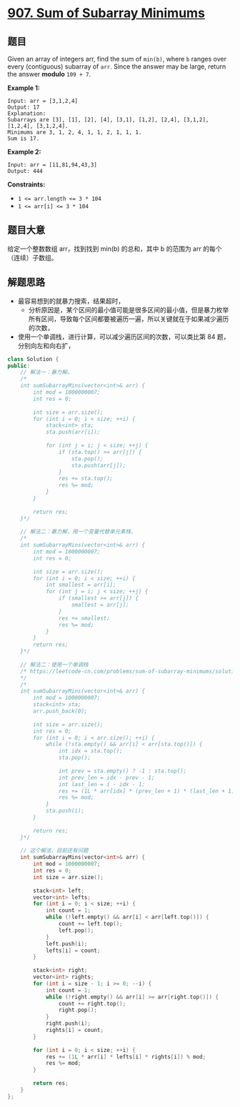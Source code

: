 # [907. Sum of Subarray Minimums](https://leetcode.com/problems/sum-of-subarray-minimums/)

## 题目

Given an array of integers arr, find the sum of `min(b)`, where `b` ranges over every (contiguous) subarray of `arr`. Since the answer may be large, return the answer **modulo** `109 + 7`.

 

**Example 1:**

```
Input: arr = [3,1,2,4]
Output: 17
Explanation: 
Subarrays are [3], [1], [2], [4], [3,1], [1,2], [2,4], [3,1,2], [1,2,4], [3,1,2,4]. 
Minimums are 3, 1, 2, 4, 1, 1, 2, 1, 1, 1.
Sum is 17.
```

**Example 2:**

```
Input: arr = [11,81,94,43,3]
Output: 444
```

 

**Constraints:**

- `1 <= arr.length <= 3 * 104`
- `1 <= arr[i] <= 3 * 104`

## 题目大意

给定一个整数数组 arr，找到找到 min(b) 的总和，其中 b 的范围为 arr 的每个（连续）子数组。

## 解题思路

* 最容易想到的就暴力搜索，结果超时，
  * 分析原因是，某个区间的最小值可能是很多区间的最小值，但是暴力枚举所有区间，导致每个区间都要被遍历一遍，所以关键就在于如果减少遍历的次数，
* 使用一个单调栈，进行计算，可以减少遍历区间的次数，可以类比第 84 题，分别向左和向右扩，

````c++
class Solution {
public:
    // 解法一：暴力解。
    /*
    int sumSubarrayMins(vector<int>& arr) {
        int mod = 1000000007;
        int res = 0;
        
        int size = arr.size();
        for (int i = 0; i < size; ++i) {
            stack<int> sta;
            sta.push(arr[i]);
            
            for (int j = i; j < size; ++j) {
                if (sta.top() >= arr[j]) {
                    sta.pop();
                    sta.push(arr[j]);
                }
                res += sta.top();
                res %= mod;
            }
        }
        
        return res;
    }*/
    
    // 解法二：暴力解，用一个变量代替单元素栈.
    /*
    int sumSubarrayMins(vector<int>& arr) {
        int mod = 1000000007;
        int res = 0;
        
        int size = arr.size();
        for (int i = 0; i < size; ++i) {
            int smallest = arr[i];
            for (int j = i; j < size; ++j) {
                if (smallest >= arr[j]) {
                    smallest = arr[j];
                }
                res += smallest;
                res %= mod;
            }
        }
        return res;
    }*/
    
    // 解法二：使用一个单调栈
    /* https://leetcode-cn.com/problems/sum-of-subarray-minimums/solution/dan-diao-zhan-zuo-you-liang-bian-di-yi-g-ww3n/
    */
    /*
    int sumSubarrayMins(vector<int>& arr) {
        int mod = 1000000007;
        stack<int> sta;
        arr.push_back(0);
        
        int size = arr.size();
        int res = 0;
        for (int i = 0; i < arr.size(); ++i) {
            while (!sta.empty() && arr[i] < arr[sta.top()]) {
                int idx = sta.top();
                sta.pop();
                
                int prev = sta.empty() ? -1 : sta.top();
                int prev_len = idx - prev - 1;
                int last_len = i - idx - 1;
                res += (1L * arr[idx] * (prev_len + 1) * (last_len + 1)) % mod;
                res %= mod;
            }
            sta.push(i);
        }
        
        return res;
    }*/
    
    // 这个解法，目前还有问题
    int sumSubarrayMins(vector<int>& arr) {
        int mod = 1000000007;
        int res = 0;
        int size = arr.size();
        
        stack<int> left;
        vector<int> lefts;
        for (int i = 0; i < size; ++i) {
            int count = 1;
            while (!left.empty() && arr[i] < arr[left.top()]) {
                count += left.top();
                left.pop();
            }
            left.push(i);
            lefts[i] = count;
        }
        
        stack<int> right;
        vector<int> rights;
        for (int i = size - 1; i >= 0; --i) {
            int count = 1;
            while (!right.empty() && arr[i] >= arr[right.top()]) {
                count += right.top();
                right.pop();
            }
            right.push(i);
            rights[i] = count;
        }
        
        for (int i = 0; i < size; ++i) {
            res += (1L * arr[i] * lefts[i] * rights[i]) % mod;
            res %= mod;
        }
        
        return res;
    }
};
````

